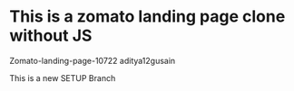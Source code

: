 # This is a zomato landing page clone without JS

Zomato-landing-page-10722
aditya12gusain

This is a new SETUP Branch
